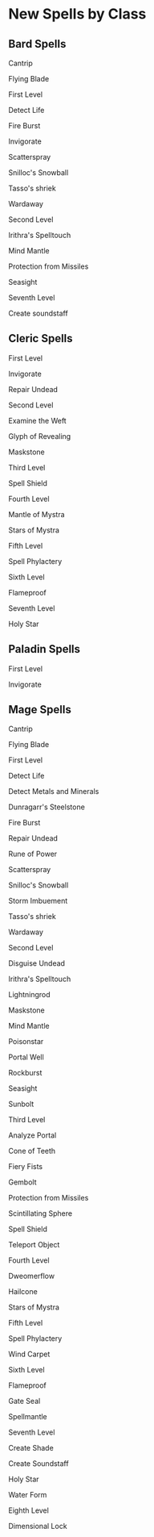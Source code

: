 # New Spells by Class



## Bard Spells

Cantrip

Flying Blade

First Level

Detect Life

Fire Burst

Invigorate

Scatterspray

Snilloc's Snowball

Tasso's shriek

Wardaway

Second Level

Irithra's Spelltouch

Mind Mantle

Protection from Missiles

Seasight

Seventh Level

Create soundstaff

## Cleric Spells

First Level

Invigorate

Repair Undead

Second Level

Examine the Weft

Glyph of Revealing

Maskstone

Third Level

Spell Shield

Fourth Level

Mantle of Mystra

Stars of Mystra

Fifth Level

Spell Phylactery

Sixth Level

Flameproof

Seventh Level

Holy Star

## Paladin Spells

First Level

Invigorate

## Mage Spells

Cantrip

Flying Blade

First Level

Detect Life

Detect Metals and Minerals

Dunragarr's Steelstone

Fire Burst

Repair Undead

Rune of Power

Scatterspray

Snilloc's Snowball

Storm Imbuement

Tasso's shriek

Wardaway

Second Level

Disguise Undead

Irithra's Spelltouch

Lightningrod

Maskstone

Mind Mantle

Poisonstar

Portal Well

Rockburst

Seasight

Sunbolt

Third Level

Analyze Portal

Cone of Teeth

Fiery Fists

Gembolt

Protection from Missiles

Scintillating Sphere

Spell Shield

Teleport Object

Fourth Level

Dweomerflow

Hailcone

Stars of Mystra

Fifth Level

Spell Phylactery

Wind Carpet

Sixth Level

Flameproof

Gate Seal

Spellmantle

Seventh Level

Create Shade

Create Soundstaff

Holy Star

Water Form

Eighth Level

Dimensional Lock

